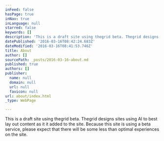 ```yaml
---
inFeed: false
hasPage: true
inNav: true
inLanguage: null
starred: false
keywords: []
description: 'This is a draft site using thegrid beta. Thegrid designs sites using AI to best lay out content as it it added to the site. Because this site is using a beta service, please expect that there will be some less than optimal experiences on the site.'
datePublished: '2016-03-16T08:42:24.683Z'
dateModified: '2016-03-16T08:41:53.746Z'
title: About
author: []
sourcePath: _posts/2016-03-16-about.md
published: true
authors: []
publisher:
  name: null
  domain: null
  url: null
  favicon: null
url: about/index.html
_type: WebPage

---
```

This is a draft site using thegrid beta. Thegrid designs sites using AI to best lay out content as it it added to the site. Because this site is using a beta service, please expect that there will be some less than optimal experiences on the site.